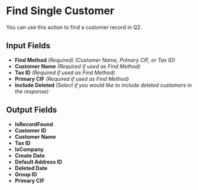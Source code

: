 # Find Single Customer

You can use this action to find a customer record in Q2.

## Input Fields

- **Find Method** *(Required)* *(Customer Name, Primary CIF, or Tax ID)*
- **Customer Name** *(Required if used as Find Method)*
- **Tax ID** *(Required if used as Find Method)*
- **Primary CIF** *(Required if used as Find Method)*
- **Include Deleted** *(Select if you would like to include deleted customers in the response)*

## Output Fields

- **IsRecordFound**
- **Customer ID**
- **Customer Name**
- **Tax ID**
- **IsCompany**
- **Create Date**
- **Default Address ID**
- **Deleted Date**
- **Group ID**
- **Primary CIF**
